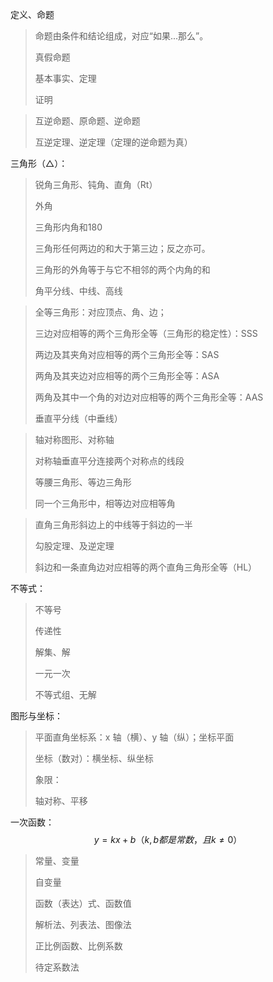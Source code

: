 

定义、命题  

> 命题由条件和结论组成，对应“如果...那么”。  
>
> 真假命题  
>
> 基本事实、定理  
>
> 证明  

> 互逆命题、原命题、逆命题 
>
> 互逆定理、逆定理（定理的逆命题为真）  



三角形（△）： 

> 锐角三角形、钝角、直角（Rt）    
>
> 外角    
>
> 三角形内角和180  
>
> 三角形任何两边的和大于第三边；反之亦可。  
>
> 三角形的外角等于与它不相邻的两个内角的和   
>
> 角平分线、中线、高线  

> 全等三角形：对应顶点、角、边； 
>
> 三边对应相等的两个三角形全等（三角形的稳定性）：SSS  
>
> 两边及其夹角对应相等的两个三角形全等：SAS  
>
> 两角及其夹边对应相等的两个三角形全等：ASA  
>
> 两角及其中一个角的对边对应相等的两个三角形全等：AAS
>
> 垂直平分线（中垂线）  

> 轴对称图形、对称轴
>
> 对称轴垂直平分连接两个对称点的线段  
>
> 等腰三角形、等边三角形
>
> 同一个三角形中，相等边对应相等角

> 直角三角形斜边上的中线等于斜边的一半  
>
> 勾股定理、及逆定理  
>
> 斜边和一条直角边对应相等的两个直角三角形全等（HL）  



不等式：

> 不等号
>
> 传递性  
>
> 解集、解
>
> 一元一次
>
> 不等式组、无解



图形与坐标：

> 平面直角坐标系：x 轴（横）、y 轴（纵）；坐标平面
>
> 坐标（数对）：横坐标、纵坐标
>
> 象限：
>
> 轴对称、平移  



一次函数：
$$
y = kx + b （k,b 都是常数，且k\neq 0）
$$

> 常量、变量
>
> 自变量
>
> 函数（表达）式、函数值  
>
> 解析法、列表法、图像法
>
> 正比例函数、比例系数  
>
> 待定系数法









